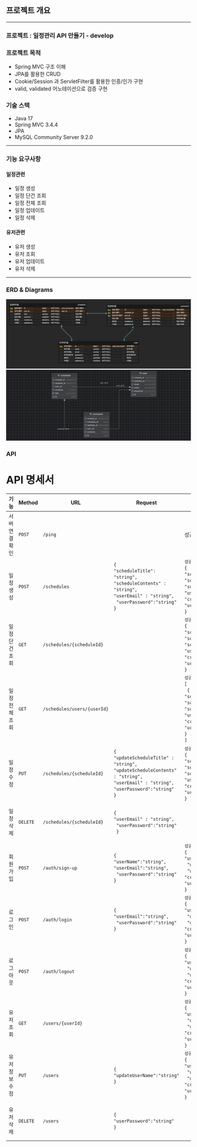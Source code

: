 ## 프로젝트 개요

___

### 프로젝트 : 일정관리 API 만들기 - develop

### 프로젝트 목적

- Spring MVC 구조 이해
- JPA를 활용한 CRUD
- Cookie/Session 과 ServletFilter를 활용한 인증/인가 구현
- valid, validated 어노테이션으로 검증 구현

### 기술 스택

- Java 17
- Spring MVC 3.4.4
- JPA
- MySQL Community Server 9.2.0

____

### 기능 요구사항

#### 일정관련

- 일정 생성
- 일정 단건 조회
- 일정 전체 조회
- 일정 업데이트
- 일정 삭제

#### 유저관련

- 유저 생성
- 유저 조회
- 유저 업데이트
- 유저 삭제

___

### ERD & Diagrams

![](image/schedule-erd2.png)
![](image/db-diagram.png)
### API

# API 명세서

| 기능       | Method   | URL                         | Request                                                                                                                                             | Response                                                                                                                                                                                                                                   | Status Code                                                        |
|----------|----------|-----------------------------|-----------------------------------------------------------------------------------------------------------------------------------------------------|--------------------------------------------------------------------------------------------------------------------------------------------------------------------------------------------------------------------------------------------|--------------------------------------------------------------------|
| 서버 연결확인  | `POST`   | `/ping`                     |                                                                                                                                                     | 성공: `{ "message": "pong" }`                                                                                                                                                                                                                | `200 OK`,<br> `400 Bad Request`,<br>`500 Internal Server Error`    |
| 일정 생성    | `POST`   | `/schedules`                | `{`<br>`"scheduleTitle": "string",`<br>`"scheduleContents" : "string", `<br>`"userEmail" : "string", `<br>` "userPassword":"string"`<br>`}`         | `성공`<br>`{ `<br>`"scheduleId : "Long", `<br>`"scheduleTitle" : "string", `<br>`"scheduleContents":"string",`<br>`"userName":"string", `<br>`"createdAt":"LocalDateTime", `<br>`"ureatedAt":"LocalDateTime" `<br>`}`                        | `201 OK`,<br> `400 Bad Request`                                    | 
| 일정 단건 조회 | `GET`    | `/schedules/{scheduleId}`   |                                                                                                                                                     | `성공` <br> `{ `<br>`"scheduleId : "Long", `<br>`"scheduleTitle" : "string", `<br>`"scheduleContents":"string",`<br>`"userName":"string", `<br>`"createdAt":"LocalDateTime", `<br>`"ureatedAt":"LocalDateTime" `<br>`}`                      | `200 OK`,<br> `404 Not Found`                                      |
| 일정 전체 조회 | `GET`    | `/schedules/users/{userId}` |                                                                                                                                                     | `성공` <br> `[`<br>`  { `<br>`"scheduleId : "Long", `<br>`"scheduleTitle" : "string", `<br>`"scheduleContents":"string",`<br>`"userName":"string", `<br>`"createdAt":"LocalDateTime", `<br>`"ureatedAt":"LocalDateTime" `<br>`} ... `<br>`]` | `200 OK`,<br> `404 Not Found`                                      |
| 일정 수정    | `PUT`    | `/schedules/{scheduleId}`   | `{`<br>`"updateScheduleTitle" : "string",`<br>`"updateScheduleContents" : "string",`<br>`"userEmail" : "string",`<br>`"userPassword":"string"`<br>`}` | `성공` <br> `{ `<br>`"scheduleId : "Long", `<br>`"scheduleTitle" : "string", `<br>`"scheduleContents":"string",`<br>`"userName":"string", `<br>`"createdAt":"LocalDateTime", `<br>`"ureatedAt":"LocalDateTime" `<br>`}`                      | `200 OK`,<br> `404 Not Found`,<br> `401 UnAuthorized`              |
| 일정 삭제    | `DELETE` | `/schedules/{scheduleId}`   | `{`<br>`"userEmail" : "string", `<br>` "userPassword":"string"`<br>` }`                                                                             |                                                                                                                                                                                                                                            | `204 No Content`,<br> `404 Not Found`,<br> `401 UnAuthorized`      |
| 회원가입     | `POST`   | `/auth/sign-up`             | `{`<br>`"userName":"string",`<br>`"userEmail":"string",`<br>` "userPassword":"string"`<br>`}`                                                       | `성공` <br> `{`<br>` "userId" : "Long", `<br>` "userName":"string",`<br>` "userEmail" : "string",`<br>` "createdAt":"LocalDateTime", `<br>`"ureatedAt":"LocalDateTime" `<br>`}`                                                              | `201 OK`,<br> `400 Bad Request`,<br> `409 Confilct User`           |
| 로그인      | `POST`   | `/auth/login`               | `{`<br>`"userEmail":"string",`<br>` "userPassword":"string"`<br>`}`                                                                                 | `성공` <br> `{`<br>` "userId" : "Long", `<br>` "userName":"string",`<br>` "userEmail" : "string",`<br>` "createdAt":"LocalDateTime", `<br>`"ureatedAt":"LocalDateTime" `<br>`}`                                                              | `201 OK`,<br> `404 Not Found User`                                 |
| 로그아웃     | `POST`   | `/auth/logout`              |                                                                                                                                                     | `성공` <br> `{`<br>` "userId" : "Long", `<br>` "userName":"string",`<br>` "userEmail" : "string",`<br>` "createdAt":"LocalDateTime", `<br>`"ureatedAt":"LocalDateTime" `<br>`}`                                                              | `201 OK`,<br> `404 Not Found User`                                 |
| 유저 조회    | `GET`    | `/users/{userId}`           |                                                                                                                                                     | `성공` <br> `{`<br>` "userId" : "Long", `<br>` "userName":"string",`<br>` "userEmail" : "string",`<br>` "createdAt":"LocalDateTime", `<br>`"ureatedAt":"LocalDateTime" `<br>`}`                                                              | `201 OK`,<br> `404 Not Found User`                                 |
| 유저 정보 수정 | `PUT`    | `/users`                    | `{`<br>`"updateUserName":"string"`<br>`}`                                                  | `성공` <br> `{`<br>` "userId" : "Long", `<br>` "userName":"string",`<br>` "userEmail" : "string",`<br>` "createdAt":"LocalDateTime", `<br>`"ureatedAt":"LocalDateTime" `<br>`}`                                                              | `200 OK`,<br> `404 Not Found User`,<br> `401 UnAuthorized`         |
| 유저 삭제    | `DELETE` | `/users`                    | `{`<br>`"userPassword":"string"`<br>`}`                                                                                 |                                                                                                                                                                                                                                            | `204 No Content`,<br> `404 Not Found User`,<br> `401 UnAuthorized` |